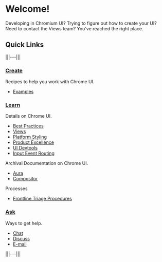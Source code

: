 # Welcome!
Developing in Chromium UI? Trying to figure out how to create your UI? Need to
contact the Views team? You've reached the right place.

## Quick Links
|||---|||

### **[Create](/docs/ui/create/index.md)**

Recipes to help you work with Chrome UI.

* [Examples](/docs/ui/create/index.md)

### **[Learn](/docs/ui/learn/index.md)**

Details on Chrome UI.

* [Best Practices](/docs/ui/learn/index.md#best-practices)
* [Views](/docs/ui/views/overview.md)
* [Platform Styling](/docs/ui/views/platform_style.md)
* [Product Excellence](/docs/ui/product_excellence/index.md)
* [UI Devtools](/docs/ui/ui_devtools/index.md)
* [Input Event Routing](/docs/ui/input_event/index.md)

Archival Documentation on Chrome UI.
* [Aura](/docs/ui/aura/index.md)
* [Compositor](/docs/ui/compositor/index.md)

Processes

* [Frontline Triage Procedures](frontline_triage.md)

### **[Ask](/docs/ui/ask/index.md)**

Ways to get help.

* [Chat](/docs/ui/ask/index.md#chat)
* [Discuss](/docs/ui/ask/index.md#discuss)
* [E-mail](/docs/ui/ask/index.md#e_mail)

|||---|||

